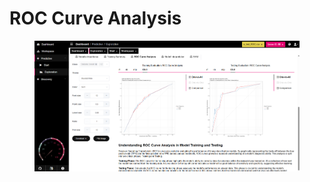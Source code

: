 # ROC Curve Analysis

<figure><img src="../../../.gitbook/assets/Exploration_ROC Curves.png" alt=""><figcaption></figcaption></figure>

